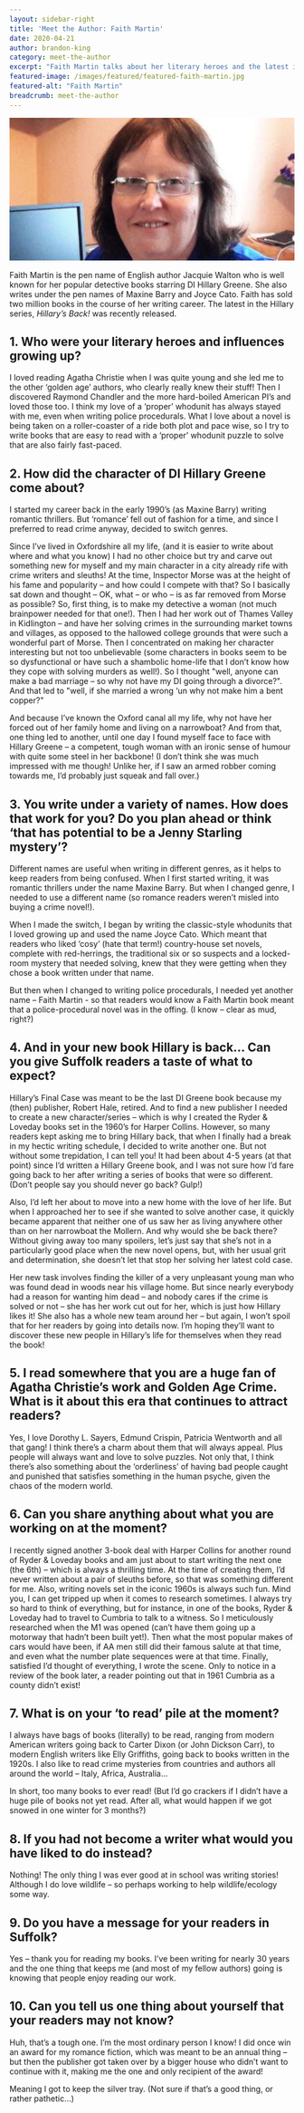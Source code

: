 ```yaml
---
layout: sidebar-right
title: 'Meet the Author: Faith Martin'
date: 2020-04-21
author: brandon-king
category: meet-the-author
excerpt: "Faith Martin talks about her literary heroes and the latest in her Hillary series <cite>Hillary's Back!</cite>."
featured-image: /images/featured/featured-faith-martin.jpg
featured-alt: "Faith Martin"
breadcrumb: meet-the-author
---
```


![Faith](/images/featured/featured-faith-martin.jpg)

Faith Martin is the pen name of English author Jacquie Walton who is well known for her popular detective books starring DI Hillary Greene. She also writes under the pen names of Maxine Barry and Joyce Cato. Faith has sold two million books in the course of her writing career. The latest in the Hillary series, <cite>Hillary’s Back!</cite> was recently released.


## 1.	Who were your literary heroes and influences growing up?

I loved reading Agatha Christie when I was quite young and she led me to the other ‘golden age’ authors, who clearly really knew their stuff! Then I discovered Raymond Chandler and the more hard-boiled American PI’s and loved those too.  I think my love of a ‘proper’ whodunit has always stayed with me, even when writing police procedurals.  What I love about a novel is being taken on a roller-coaster of a ride both plot and pace wise, so I try to write books that are easy to read with a ‘proper’ whodunit puzzle to solve that are also fairly fast-paced.

## 2.	How did the character of DI Hillary Greene come about?

I started my career back in the early 1990’s (as Maxine Barry) writing romantic thrillers. But ‘romance’ fell out of fashion for a time, and since I preferred to read crime anyway, decided to switch genres.  

Since I’ve lived in Oxfordshire all my life, (and it is easier to write about where and what you know) I had no other choice but try and carve out something new for myself and my main character in a city already rife with crime writers and sleuths!  At the time, Inspector Morse was at the height of his fame and popularity – and how could I compete with that?  So I basically sat down and thought – OK, what – or who – is as far removed from Morse as possible?  So, first thing, is to make my detective a woman (not much brainpower needed for that one!). Then I had her work out of Thames Valley in Kidlington – and have her solving crimes in the surrounding market towns and villages, as opposed to the hallowed college grounds that were such a wonderful part of Morse. Then I concentrated on making her character interesting but not too unbelievable (some characters in books seem to be so dysfunctional or have such a shambolic home-life that I don’t know how they cope with solving murders as well!).  So I thought "well, anyone can make a bad marriage – so why not have my DI going through a divorce?". And that led to "well, if she married a wrong ‘un why not make him a bent copper?"

And because I’ve known the Oxford canal all my life, why not have her forced out of her family home and living on a narrowboat?  And from that, one thing led to another, until one day I found myself face to face with Hillary Greene – a competent, tough woman with an ironic sense of humour with quite some steel in her backbone!  (I don’t think she was much impressed with me though!  Unlike her, if I saw an armed robber coming towards me, I’d probably just squeak and fall over.)

## 3. You write under a variety of names. How does that work for you? Do you plan ahead or think ‘that has potential to be a Jenny Starling mystery’?

Different names are useful when writing in different genres, as it helps to keep readers from being confused.  When I first started writing, it was romantic thrillers under the name Maxine Barry.  But when I changed genre, I needed to use a different name (so romance readers weren’t misled into buying a crime novel!).

When I made the switch, I began by writing the classic-style whodunits that I loved growing up and used the name Joyce Cato.  Which meant that readers who liked ‘cosy’ (hate that term!) country-house set novels, complete with red-herrings, the traditional six or so suspects and a locked-room mystery that needed solving, knew that they were getting when they chose a book written under that name.

But then when I changed to writing police procedurals, I needed yet another name – Faith Martin - so that readers would know a Faith Martin book meant that a police-procedural novel was in the offing.  (I know – clear as mud, right?)  

## 4. And in your new book Hillary is back… Can you give Suffolk readers a taste of what to expect?

Hillary’s Final Case was meant to be the last DI Greene book because my (then) publisher, Robert Hale, retired.  And to find a new publisher I needed to create a new character/series – which is why I created the Ryder & Loveday books set in the 1960’s for Harper Collins. However, so many readers kept asking me to bring Hillary back, that when I finally had a break in my hectic writing schedule, I decided to write another one.  But not without some trepidation, I can tell you! It had been about 4-5 years (at that point) since I’d written a Hillary Greene book, and I was not sure how I’d fare going back to her after writing a series of books that were so different. (Don’t people say you should never go back?  Gulp!)  

Also, I’d left her about to move into a new home with the love of her life.  But when I approached her to see if she wanted to solve another case, it quickly became apparent that neither one of us saw her as living anywhere other than on her narrowboat the Mollern. And why would she be back there?  Without giving away too many spoilers, let’s just say that she’s not in a particularly good place when the new novel opens, but, with her usual grit and determination, she doesn’t let that stop her solving her latest cold case.  

Her new task involves finding the killer of a very unpleasant young man who was found dead in woods near his village home. But since nearly everybody had a reason for wanting him dead – and nobody cares if the crime is solved or not – she has her work cut out for her, which is just how Hillary likes it!  She also has a whole new team around her – but again, I won’t spoil that for her readers by going into details now. I’m hoping they’ll want to discover these new people in Hillary’s life for themselves when they read the book!  

## 5. I read somewhere that you are a huge fan of Agatha Christie’s work and Golden Age Crime. What is it about this era that continues to attract readers?

Yes, I love Dorothy L. Sayers, Edmund Crispin, Patricia Wentworth and all that gang!  I think there’s a charm about them that will always appeal.  Plus people will always want and love to solve puzzles.  Not only that, I think there’s also something about the ‘orderliness’ of having bad people caught and punished that satisfies something in the human psyche, given the chaos of the modern world.

## 6. Can you share anything about what you are working on at the moment?

I recently signed another 3-book deal with Harper Collins for another round of Ryder & Loveday books and am just about to start writing the next one (the 6th) – which is always a thrilling time. At the time of creating them, I’d never written about a pair of sleuths before, so that was something different for me.  Also, writing novels set in the iconic 1960s is always such fun.  Mind you, I can get tripped up when it comes to research sometimes.  I always try so hard to think of everything, but for instance, in one of the books, Ryder & Loveday had to travel to Cumbria to talk to a witness. So I meticulously researched when the M1 was opened (can’t have them going up a motorway that hadn’t been built yet!).  Then what the most popular makes of cars would have been, if AA men still did their famous salute at that time, and even what the number plate sequences were at that time. Finally, satisfied I’d thought of everything, I wrote the scene. Only to notice in a review of the book later, a reader pointing out that in 1961 Cumbria as a county didn’t exist!

## 7. What is on your ‘to read’ pile at the moment?

I always have bags of books (literally) to be read, ranging from modern American writers going back to Carter Dixon (or John Dickson Carr), to modern English writers like Elly Griffiths, going back to books written in the 1920s. I also like to read crime mysteries from countries and authors all around the world – Italy, Africa, Australia…  

In short, too many books to ever read!  (But I’d go crackers if I didn’t have a huge pile of books not yet read.  After all, what would happen if we got snowed in one winter for 3 months?)

## 8. If you had not become a writer what would you have liked to do instead?

Nothing!  The only thing I was ever good at in school was writing stories!   Although I do love wildlife – so perhaps working to help wildlife/ecology some way.

## 9. Do you have a message for your readers in Suffolk?

Yes – thank you for reading my books.  I’ve been writing for nearly 30 years and the one thing that keeps me (and most of my fellow authors) going is knowing that people enjoy reading our work.

## 10. Can you tell us one thing about yourself that your readers may not know?

Huh, that’s a tough one. I’m the most ordinary person I know!  I did once win an award for my romance fiction, which was meant to be an annual thing – but then the publisher got taken over by a bigger house who didn’t want to continue with it, making me the one and only recipient of the award!  

Meaning I got to keep the silver tray. (Not sure if that’s a good thing, or rather pathetic…)
